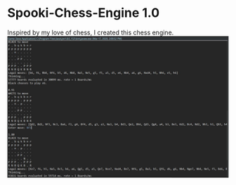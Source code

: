 # Spooki-Chess-Engine 1.0
Inspired by my love of chess, I created this chess engine.
![Spooki Chess Engine in Action](https://github.com/BornaSadeghi/Spooki-Chess-Engine/blob/master/cheese.JPG?raw=true)
